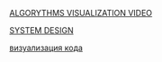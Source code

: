 [ALGORYTHMS VISUALIZATION VIDEO](https://www.youtube.com/watch?v=kPRA0W1kECg)

[SYSTEM DESIGN](https://docs.google.com/document/d/1w3qb6SS1Hycyce5Fg5mVMdzkGYXTRskSf57IoD98ZQw/edit?usp=sharing)

[визуализация кода](https://pythontutor.com/)